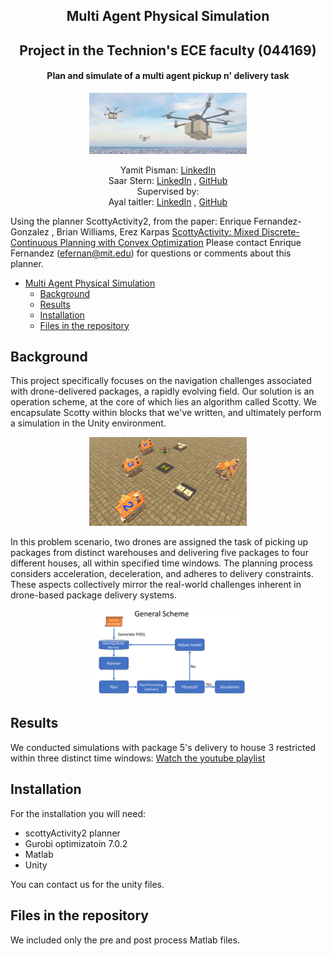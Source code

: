 <h2 align="center">Multi Agent Physical Simulation</h2> 
<h2 align="center">Project in the Technion's ECE faculty (044169)</h2> 
<h4 align="center">Plan and simulate of a multi agent pickup n' delivery task</h4> 

<p align="center">
  <img src="https://github.com/saarst/MultiAgentPhysicalSimulation/blob/main/assets/gate.jpg" alt="gate" width="50%">
</p>


  <p align="center">
    Yamit Pisman: <a href="https://www.linkedin.com/in/yamit-pisman/?originalSubdomain=il">LinkedIn</a>
  <br>
    Saar Stern: <a href="https://www.linkedin.com/in/saar-stern-a43413246/">LinkedIn</a> , <a href="https://github.com/saarst">GitHub</a>
  <br>
  Supervised by:
<br>
  Ayal taitler: <a href="https://www.linkedin.com/in/ayal-taitler/">LinkedIn</a> , <a href="https://github.com/ataitler">GitHub</a>
</p>

Using the planner ScottyActivity2, from the paper:
Enrique Fernandez-Gonzalez , Brian Williams, Erez Karpas [ScottyActivity: Mixed Discrete-Continuous Planning with Convex Optimization](https://www.jair.org/index.php/jair/article/view/11219)
Please contact Enrique Fernandez (efernan@mit.edu) for questions or comments about this planner.


- [Multi Agent Physical Simulation](#Multi-Agent-Physical-Simulation)
  * [Background](#background)
  * [Results](#results)
  * [Installation](#installation)
  * [Files in the repository](#files-in-the-repository)

## Background
This project specifically focuses on the navigation challenges associated with drone-delivered packages, a rapidly evolving field. Our solution is an operation scheme, at the core of which lies an algorithm called Scotty. We encapsulate Scotty within blocks that we've written, and ultimately perform a simulation in the Unity environment.

<p align="center">
  <img src="https://github.com/saarst/MultiAgentPhysicalSimulation/blob/main/assets/Simulation.png" alt="Simulation Image" width="50%">
</p>

In this problem scenario, two drones are assigned the task of picking up packages from distinct warehouses and delivering five packages to four different houses, all within specified time windows. The planning process considers acceleration, deceleration, and adheres to delivery constraints. These aspects collectively mirror the real-world challenges inherent in drone-based package delivery systems.

<p align="center">
  <img src="https://github.com/saarst/MultiAgentPhysicalSimulation/blob/main/assets/Scheme.png" alt="General Scheme" width="50%">
</p>

## Results
We conducted simulations with package 5's delivery to house 3 restricted within three distinct time windows:
[Watch the youtube playlist](https://www.youtube.com/playlist?list=PLwswt8EN0U2SnTcBOxYs7qaw6X1bokqm-)
## Installation

For the installation you will need:
- scottyActivity2 planner
- Gurobi optimizatoin 7.0.2
- Matlab
- Unity

You can contact us for the unity files.

## Files in the repository
We included only the pre and post process Matlab files.
